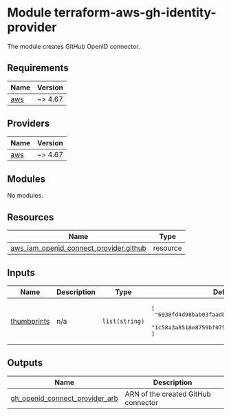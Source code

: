 # Module terraform-aws-gh-identity-provider

The module creates GitHub OpenID connector.

## Requirements

| Name | Version |
|------|---------|
| <a name="requirement_aws"></a> [aws](#requirement\_aws) | ~> 4.67 |

## Providers

| Name | Version |
|------|---------|
| <a name="provider_aws"></a> [aws](#provider\_aws) | ~> 4.67 |

## Modules

No modules.

## Resources

| Name | Type |
|------|------|
| [aws_iam_openid_connect_provider.github](https://registry.terraform.io/providers/hashicorp/aws/latest/docs/resources/iam_openid_connect_provider) | resource |

## Inputs

| Name | Description | Type | Default | Required |
|------|-------------|------|---------|:--------:|
| <a name="input_thumbprints"></a> [thumbprints](#input\_thumbprints) | n/a | `list(string)` | <pre>[<br>  "6938fd4d98bab03faadb97b34396831e3780aea1",<br>  "1c58a3a8518e8759bf075b76b750d4f2df264fcd"<br>]</pre> | no |

## Outputs
| Name | Description |
|------|-------------|
| <a name="output_gh_openid_connect_provider_arb"></a> [gh\_openid\_connect\_provider\_arb](#output\_gh\_openid\_connect\_provider\_arb) | ARN of the created GitHub connector |
